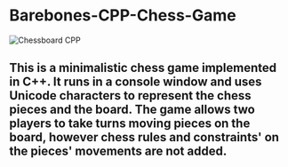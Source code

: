 # Barebones-CPP-Chess-Game
![Chessboard CPP](https://github.com/JunTan11/Barebones-CPP-Chess-Game/assets/125563451/f459ef19-e437-49e5-80f6-8c3521b53ac0)
## This is a minimalistic chess game implemented in C++. It runs in a console window and uses Unicode characters to represent the chess pieces and the board. The game allows two players to take turns moving pieces on the board, however chess rules and constraints' on the pieces' movements are not added.
